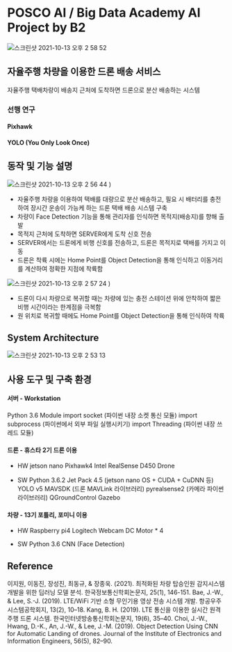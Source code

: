 # POSCO AI / Big Data Academy AI Project by B2

![스크린샷 2021-10-13 오후 2 58 52](https://user-images.githubusercontent.com/45709140/137075583-d78e60d0-fd28-4ecd-a128-a785015bc298.png)

## 자율주행 차량을 이용한 드론 배송 서비스
자율주행 택배차량이 배송지 근처에 도착하면 드론으로 분산 배송하는 시스템
### 선행 연구
#### Pixhawk
#### YOLO (You Only Look Once)

## 동작 및 기능 설명

![스크린샷 2021-10-13 오후 2 56 44](https://user-images.githubusercontent.com/45709140/137075343-5304ffac-df57-4fcb-b99f-09992f4fa2a5.png)
)

* 자율주행 차량을 이용하여 택배를 대량으로 분산 배송하고, 필요 시 배터리를 충전하여 장시간 운송이 가능케 하는 드론 택배 배송 시스템 구축
* 차량이 Face Detection 기능을 통해 관리자를 인식하면 목적지(배송지)를 향해 출발
* 목적지 근처에 도착하면 SERVER에게 도착 신호 전송
* SERVER에서는 드론에게 비행 신호를 전송하고, 드론은 목적지로 택배를 가지고 이동
* 드론은 착륙 시에는 Home Point를 Object Detection을 통해 인식하고 이동거리를 계산하여 정확한 지점에 착륙함

![스크린샷 2021-10-13 오후 2 57 24](https://user-images.githubusercontent.com/45709140/137075419-eadf673d-9e89-49c2-aab6-498e1008d80f.png)
)

* 드론이 다시 차량으로 복귀할 때는 차량에 있는 충전 스테이션 위에 안착하여 짧은 비행 시간이라는 한계점을 극복함
* 원 위치로 복귀할 때에도 Home Point를 Object Detection을 통해 인식하여 착륙

## System Architecture

![스크린샷 2021-10-13 오후 2 53 13](https://user-images.githubusercontent.com/45709140/137075235-09124e3b-0c16-44dc-8800-cb2c1e6f7824.png)

## 사용 도구 및 구축 환경

#### 서버 - Workstation
Python 3.6
Module
import socket (파이썬 내장 소켓 통신 모듈)
import subprocess (파이썬에서 외부 파일 실행시키기)
import Threading (파이썬 내장 쓰레드 모듈)

#### 드론 - 휴스타 2기 드론 이용

- HW
jetson nano
Pixhawk4
Intel RealSense D450
Drone

- SW
Python 3.6.2
Jet Pack 4.5 (jetson nano OS + CUDA + CuDNN 등)
YOLO v5
MAVSDK (드론 MAVLink 라이브러리)
pyrealsense2 (카메라 파이썬 라이브러리)
QGroundControl
Gazebo

#### 차량 - 13기 포틀리, 포미니 이용

- HW
Raspberry pi4
Logitech Webcam
DC Motor * 4

- SW
Python 3.6
CNN (Face Detection)

## Reference
이지원, 이동진, 장성진, 최동규, & 장종욱. (2021). 최적화된 차량 탑승인원 감지시스템 개발을 위한 딥러닝 모델 분석. 한국정보통신학회논문지, 25(1), 146-151.
Bae, J.-W., & Lee, S.-J. (2019). LTE/WiFi 기반 소형 무인기용 영상 전송 시스템 개발. 항공우주시스템공학회지, 13(2), 10–18.
Kang, B. H. (2019). LTE 통신을 이용한 실시간 원격주행 드론 시스템. 한국인터넷방송통신학회논문지, 19(6), 35–40.
Choi, J.-W., Hwang, D.-K., An, J.-W., & Lee, J.-M. (2019). Object Detection Using CNN for Automatic Landing of drones. Journal of the Institute of Electronics and Information Engineers, 56(5), 82–90.
